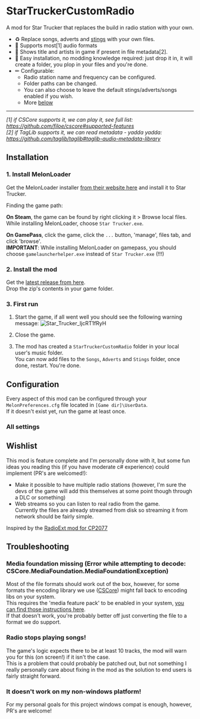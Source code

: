 ﻿# StarTruckerCustomRadio

A mod for Star Trucker that replaces the build in radio station with your own.

- ♻ Replace songs, adverts and [stings](https://en.wikipedia.org/wiki/Sting_(musical_phrase)) with your own files.
- 🤠 Supports most[1] audio formats
- 🎸 Shows title and artists in game if present in file metadata[2].
- 🧒 Easy installation, no modding knowledge required: just drop it in, it will create a folder, you plop in your files and you're done.
- ✏ Configurable:
	- Radio station name and frequency can be configured.
	- Folder paths can be changed.
	- You can also choose to leave the default stings/adverts/songs enabled if you wish.
	- More [below](#configuration)

----
_[1] if CSCore supports it, we can play it, see full list: https://github.com/filoe/cscore#supported-features_  
_[2] if TagLib supports it, we can read metadata - yadda yadda: https://github.com/taglib/taglib#taglib-audio-metadata-library_

## Installation

### 1. Install MelonLoader
Get the MelonLoader installer [from their website here](https://melonwiki.xyz/#/?id=requirements) and install it to Star Trucker.

Finding the game path:

**On Steam**, the game can be found by right clicking it > Browse local files.  
While installing MelonLoader, choose `Star Trucker.exe`.

**On GamePass**, click the game, click the `...` button, 'manage', files tab, and click 'browse'.  
**IMPORTANT**: While installing MelonLoader on gamepass, you should choose `gamelauncherhelper.exe` instead of `Star Trucker.exe` (!!!)

### 2. Install the mod
Get the [latest release from here](https://github.com/jariz/StarTruckerCustomRadio/releases).  
Drop the zip's contents in your game folder.

### 3. First run
1. Start the game, if all went well you should see the following warning message:
![Star_Trucker_ljcRT1fRyH](https://github.com/user-attachments/assets/9fb09ae5-efc5-4117-b572-a74c9c8a23e1)

2. Close the game.

3. The mod has created a `StarTruckerCustomRadio` folder in your local user's music folder.  
You can now add files to the `Songs`, `Adverts` and `Stings` folder, once done, restart. You're done.

## Configuration
Every aspect of this mod can be configured through your `MelonPreferences.cfg` file located in `[Game dir]\UserData`.  
If it doesn't exist yet, run the game at least once.

### All settings



## Wishlist

This mod is feature complete and I'm personally done with it, but some fun ideas you reading this (if you have moderate c# experience) could implement (PR's are welcomed!):

- Make it possible to have multiple radio stations (however, I'm sure the devs of the game will add this themselves at some point though through a DLC or something)
- Web streams so you can listen to real radio from the game.  
  Currently the files are already streamed from disk so streaming it from network should be fairly simple.

Inspired by the [RadioExt mod for CP2077](https://github.com/justarandomguyintheinternet/CP77_radioExt)

## Troubleshooting

### Media foundation missing (Error while attempting to decode: CSCore.MediaFoundation.MediaFoundationException)

Most of the file formats should work out of the box, however, for some formats the encoding library we use ([CSCore](https://github.com/filoe/cscore)) might fall back to encoding libs on your system.  
This requires the 'media feature pack' to be enabled in your system, [you can find those instructions here](https://support.microsoft.com/en-us/windows/media-feature-pack-for-windows-n-8622b390-4ce6-43c9-9b42-549e5328e407).  
If that doesn't work, you're probably better off just converting the file to a format we do support.

### Radio stops playing songs!

The game's logic expects there to be at least 10 tracks, the mod will warn you for this (on screen!) if it isn't the case.  
This is a problem that could probably be patched out, but not something I really personally care about fixing in the mod as the solution to end users is fairly straight forward.

### It doesn't work on my non-windows platform!

For my personal goals for this project windows compat is enough, however, PR's are welcome!
